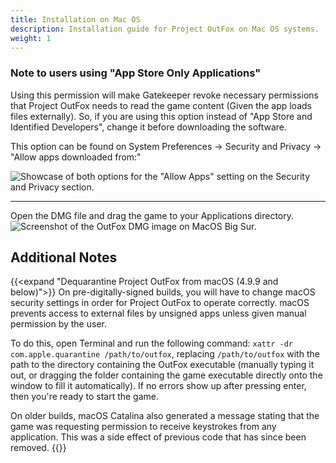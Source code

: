 ```yaml
---
title: Installation on Mac OS
description: Installation guide for Project OutFox on Mac OS systems.
weight: 1
---
```


### Note to users using "App Store Only Applications"

Using this permission will make Gatekeeper revoke necessary permissions that Project OutFox needs to read the game content (Given the app loads files externally).
So, if you are using this option instead of "App Store and Identified Developers", change it before downloading the software.

This option can be found on System Preferences -> Security and Privacy -> "Allow apps downloaded from:"

![Showcase of both options for the "Allow Apps" setting on the Security and Privacy section.](/getting-started/mac-allowapps.png)

---

Open the DMG file and drag the game to your Applications directory.
![Screenshot of the OutFox DMG image on MacOS Big Sur.](/getting-started/mac-dmg.png)

## Additional Notes

{{<expand "Dequarantine Project OutFox from macOS (4.9.9 and below)">}}
On pre-digitally-signed builds, you will have to change macOS security settings in order for Project OutFox to operate correctly. macOS prevents access to external files by unsigned apps unless given manual permission by the user.

To do this, open Terminal and run the following command: ``xattr -dr com.apple.quarantine /path/to/outfox``, replacing ``/path/to/outfox`` with the path to the directory containing the OutFox executable (manually typing it out, or dragging the folder containing the game executable directly onto the window to fill it automatically).
If no errors show up after pressing enter, then you're ready to start the game.

On older builds, macOS Catalina also generated a message stating that the game was requesting permission to receive keystrokes from any application. This was a side effect of previous code that has since been removed.
{{</expand>}}